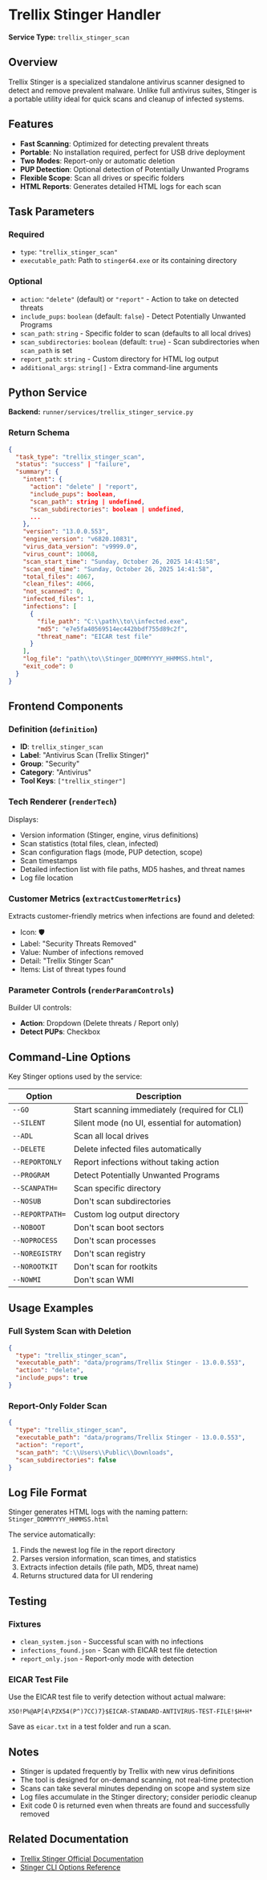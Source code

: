 # Trellix Stinger Handler

**Service Type:** `trellix_stinger_scan`

## Overview

Trellix Stinger is a specialized standalone antivirus scanner designed to detect and remove prevalent malware. Unlike full antivirus suites, Stinger is a portable utility ideal for quick scans and cleanup of infected systems.

## Features

- **Fast Scanning**: Optimized for detecting prevalent threats
- **Portable**: No installation required, perfect for USB drive deployment
- **Two Modes**: Report-only or automatic deletion
- **PUP Detection**: Optional detection of Potentially Unwanted Programs
- **Flexible Scope**: Scan all drives or specific folders
- **HTML Reports**: Generates detailed HTML logs for each scan

## Task Parameters

### Required

- `type`: `"trellix_stinger_scan"`
- `executable_path`: Path to `stinger64.exe` or its containing directory

### Optional

- `action`: `"delete"` (default) or `"report"` - Action to take on detected threats
- `include_pups`: `boolean` (default: `false`) - Detect Potentially Unwanted Programs
- `scan_path`: `string` - Specific folder to scan (defaults to all local drives)
- `scan_subdirectories`: `boolean` (default: `true`) - Scan subdirectories when `scan_path` is set
- `report_path`: `string` - Custom directory for HTML log output
- `additional_args`: `string[]` - Extra command-line arguments

## Python Service

**Backend:** `runner/services/trellix_stinger_service.py`

### Return Schema

```json
{
  "task_type": "trellix_stinger_scan",
  "status": "success" | "failure",
  "summary": {
    "intent": {
      "action": "delete" | "report",
      "include_pups": boolean,
      "scan_path": string | undefined,
      "scan_subdirectories": boolean | undefined,
      ...
    },
    "version": "13.0.0.553",
    "engine_version": "v6820.10831",
    "virus_data_version": "v9999.0",
    "virus_count": 10068,
    "scan_start_time": "Sunday, October 26, 2025 14:41:58",
    "scan_end_time": "Sunday, October 26, 2025 14:41:58",
    "total_files": 4067,
    "clean_files": 4066,
    "not_scanned": 0,
    "infected_files": 1,
    "infections": [
      {
        "file_path": "C:\\path\\to\\infected.exe",
        "md5": "e7e5fa40569514ec442bbdf755d89c2f",
        "threat_name": "EICAR test file"
      }
    ],
    "log_file": "path\\to\\Stinger_DDMMYYYY_HHMMSS.html",
    "exit_code": 0
  }
}
```

## Frontend Components

### Definition (`definition`)

- **ID**: `trellix_stinger_scan`
- **Label**: "Antivirus Scan (Trellix Stinger)"
- **Group**: "Security"
- **Category**: "Antivirus"
- **Tool Keys**: `["trellix_stinger"]`

### Tech Renderer (`renderTech`)

Displays:
- Version information (Stinger, engine, virus definitions)
- Scan statistics (total files, clean, infected)
- Scan configuration flags (mode, PUP detection, scope)
- Scan timestamps
- Detailed infection list with file paths, MD5 hashes, and threat names
- Log file location

### Customer Metrics (`extractCustomerMetrics`)

Extracts customer-friendly metrics when infections are found and deleted:
- Icon: 🛡️
- Label: "Security Threats Removed"
- Value: Number of infections removed
- Detail: "Trellix Stinger Scan"
- Items: List of threat types found

### Parameter Controls (`renderParamControls`)

Builder UI controls:
- **Action**: Dropdown (Delete threats / Report only)
- **Detect PUPs**: Checkbox

## Command-Line Options

Key Stinger options used by the service:

| Option | Description |
|--------|-------------|
| `--GO` | Start scanning immediately (required for CLI) |
| `--SILENT` | Silent mode (no UI, essential for automation) |
| `--ADL` | Scan all local drives |
| `--DELETE` | Delete infected files automatically |
| `--REPORTONLY` | Report infections without taking action |
| `--PROGRAM` | Detect Potentially Unwanted Programs |
| `--SCANPATH=` | Scan specific directory |
| `--NOSUB` | Don't scan subdirectories |
| `--REPORTPATH=` | Custom log output directory |
| `--NOBOOT` | Don't scan boot sectors |
| `--NOPROCESS` | Don't scan processes |
| `--NOREGISTRY` | Don't scan registry |
| `--NOROOTKIT` | Don't scan for rootkits |
| `--NOWMI` | Don't scan WMI |

## Usage Examples

### Full System Scan with Deletion

```json
{
  "type": "trellix_stinger_scan",
  "executable_path": "data/programs/Trellix Stinger - 13.0.0.553",
  "action": "delete",
  "include_pups": true
}
```

### Report-Only Folder Scan

```json
{
  "type": "trellix_stinger_scan",
  "executable_path": "data/programs/Trellix Stinger - 13.0.0.553",
  "action": "report",
  "scan_path": "C:\\Users\\Public\\Downloads",
  "scan_subdirectories": false
}
```

## Log File Format

Stinger generates HTML logs with the naming pattern: `Stinger_DDMMYYYY_HHMMSS.html`

The service automatically:
1. Finds the newest log file in the report directory
2. Parses version information, scan times, and statistics
3. Extracts infection details (file path, MD5, threat name)
4. Returns structured data for UI rendering

## Testing

### Fixtures

- `clean_system.json` - Successful scan with no infections
- `infections_found.json` - Scan with EICAR test file detection
- `report_only.json` - Report-only mode with detection

### EICAR Test File

Use the EICAR test file to verify detection without actual malware:

```
X5O!P%@AP[4\PZX54(P^)7CC)7}$EICAR-STANDARD-ANTIVIRUS-TEST-FILE!$H+H*
```

Save as `eicar.txt` in a test folder and run a scan.

## Notes

- Stinger is updated frequently by Trellix with new virus definitions
- The tool is designed for on-demand scanning, not real-time protection
- Scans can take several minutes depending on scope and system size
- Log files accumulate in the Stinger directory; consider periodic cleanup
- Exit code 0 is returned even when threats are found and successfully removed

## Related Documentation

- [Trellix Stinger Official Documentation](https://www.trellix.com/en-us/downloads/free-tools/stinger.html)
- [Stinger CLI Options Reference](../../../../../../docs/trellix-stinger-cli.md)


